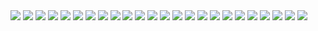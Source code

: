 
<img class="profile-picture" src="Geometic2-Black&Blue&Orange.jpg">

<img class="profile-picture" src="Geometic1-Black&Brown.jpg">

<img class="profile-picture" src="Geometic3-Pink&Green&Brown.jpg">

<img class="profile-picture" src="Geometic4-Black&Colors.jpg">

<img class="profile-picture" src="Geometic5-Black&Colors.jpg">

<img class="profile-picture" src="Geometric6-Blue&Red.jpg">

<img class="profile-picture" src="Brown&BlueLines.jpg">

<img class="profile-picture" src="Stoplight.jpg">

<img class="profile-picture" src="Green&BlackLines&Arrows.jpeg">

<img class="profile-picture" src="Red&BlackLines&Shapes.jpeg">

<img class="profile-picture" src="Stoplights.jpg">

<img class="profile-picture" src="Brown&PinkLines&Shapes.jpg">

<img class="profile-picture" src="Black&ColoredLines.jpeg">

<img class="profile-picture" src="Green&BrownLines.jpeg">

<img class="profile-picture" src="Black&GreenLines&Shapes.jpeg">

<img class="profile-picture" src="Brown&BlueLines.jpeg">

<img class="profile-picture" src="Blue&Black.jpg">

<img class="profile-picture" src="Red&Yellow.jpg">

<img class="profile-picture" src="Blue&GoldLines.jpg">

<img class="profile-picture" src="Black&Blue&OrangeBoxes&Lines.jpg">

<img class="profile-picture" src="Blue&Grey&BlackBoxes&Lines.jpg">

<img class="profile-picture" src="Gray&YellowLines&Boxes.jpg">

<img class="profile-picture" src="Red&GreenLines&Boxes.jpg">

<img class="profile-picture" src="Black&BlueLines.jpg">


